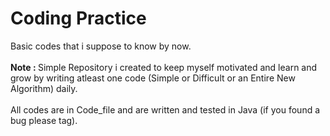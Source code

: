 # Coding Practice 
Basic codes that i suppose to know by now. </br></br>
<b>Note : </b> Simple Repository i created to keep myself motivated and learn and grow by writing atleast one code (Simple or Difficult or an Entire New Algorithm) daily.   </br></br>
All codes are in Code_file and are written and tested in Java (if you found a bug please tag).
